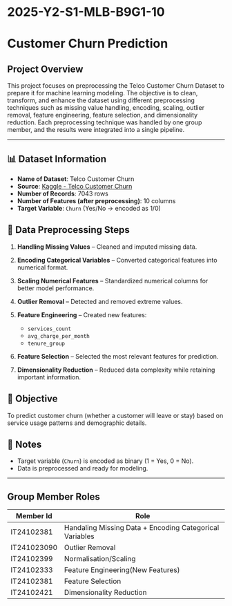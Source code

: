 # 2025-Y2-S1-MLB-B9G1-10


# Customer Churn Prediction

## Project Overview 

This project focuses on preprocessing the Telco Customer Churn Dataset to prepare it for machine learning modeling.
The objective is to clean, transform, and enhance the dataset using different preprocessing techniques such as missing value handling, encoding, scaling, outlier removal, feature engineering, feature selection, and dimensionality reduction.
Each preprocessing technique was handled by one group member, and the results were integrated into a single pipeline.


---






## 📊 Dataset Information

* **Name of Dataset**: Telco Customer Churn
* **Source**: [Kaggle - Telco Customer Churn](https://www.kaggle.com/datasets/blastchar/telco-customer-churn)
* **Number of Records**: 7043 rows
* **Number of Features (after preprocessing)**: 10 columns
* **Target Variable**: `Churn` (Yes/No → encoded as 1/0)

## 🔧 Data Preprocessing Steps

1. **Handling Missing Values** – Cleaned and imputed missing data.
2. **Encoding Categorical Variables** – Converted categorical features into numerical format.
3. **Scaling Numerical Features** – Standardized numerical columns for better model performance.
4. **Outlier Removal** – Detected and removed extreme values.
5. **Feature Engineering** – Created new features:

   * `services_count`
   * `avg_charge_per_month`
   * `tenure_group`
6. **Feature Selection** – Selected the most relevant features for prediction.
7. **Dimensionality Reduction** – Reduced data complexity while retaining important information.

## 🎯 Objective

To predict customer churn (whether a customer will leave or stay) based on service usage patterns and demographic details.

## 📌 Notes

* Target variable (`Churn`) is encoded as binary (1 = Yes, 0 = No).
* Data is preprocessed and ready for modeling.


---

## Group Member Roles

|Member Id  | Role |
|----------|----------|
|IT24102381| Handaling Missing Data + Encoding Categorical Variables |
|IT241023090| Outlier Removal|
|IT24102399| Normalisation/Scaling|
|IT24102333| Feature Engineering(New Features)|
|IT24102381| Feature Selection|
|IT24102421|Dimensionality Reduction|




